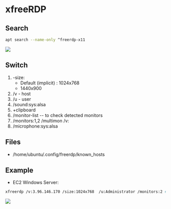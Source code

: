 # xfreeRDP

## Search
````bash
apt search --name-only ^freerdp-x11
````
[<img src="https://i.imgur.com/iZqeLeC.png">](https://i.imgur.com/iZqeLeC.png)

## Switch
1) -size: 
   * Default (implicit) : 1024x768
   * 1440x900
2) /v - host
3) /u - user
4) /sound:sys:alsa
5) +clipboard
6) /monitor-list -- to  check detected monitors
7) /monitors:1,2 /multimon /v:<host>
8) /microphone:sys:alsa

## Files
* /home/ubuntu/.config/freerdp/known_hosts

## Example
* EC2 Windows Server:
````bash
xfreerdp /v:3.96.146.170 /size:1024x768  /u:Administrator /monitors:2 #rdp-WS2019
````
[<img src="https://i.imgur.com/560b4r5.png">](https://i.imgur.com/560b4r5.png)

